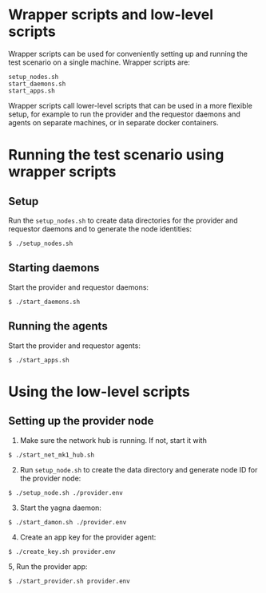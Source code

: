 # Wrapper scripts and low-level scripts

Wrapper scripts can be used for conveniently setting up and running the test
scenario on a single machine. Wrapper scripts are:
```
setup_nodes.sh
start_daemons.sh
start_apps.sh
```

Wrapper scripts call lower-level scripts that can be used in a more flexible
setup, for example to run the provider and the requestor daemons and agents
on separate machines, or in separate docker containers.



# Running the test scenario using wrapper scripts


## Setup

Run the `setup_nodes.sh` to create data directories for the
provider and requestor daemons and to generate the node identities:
```
$ ./setup_nodes.sh
```

## Starting daemons

Start the provider and requestor daemons:
```
$ ./start_daemons.sh
```

## Running the agents

Start the provider and requestor agents:
```
$ ./start_apps.sh
```



# Using the low-level scripts 


## Setting up the provider node

1. Make sure the network hub is running. If not, start it with
```
$ ./start_net_mk1_hub.sh
```

2. Run `setup_node.sh` to create the data directory and generate node ID
for the provider node:
```
$ ./setup_node.sh ./provider.env
```

3. Start the yagna daemon:
```
$ ./start_damon.sh ./provider.env
```

4. Create an app key for the provider agent:
```
$ ./create_key.sh provider.env
```

5, Run the provider app:
```
$ ./start_provider.sh provider.env
```

